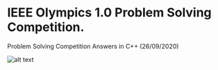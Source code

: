 # IEEE Olympics 1.0 Problem Solving Competition.
Problem Solving Competition Answers in C++ (26/09/2020)

![alt text](https://github.com/ieeemansb/ieee-olympics-1.0-PS/blob/master/logo.jpg?raw=true)